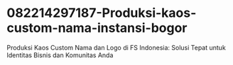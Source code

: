 # 082214297187-Produksi-kaos-custom-nama-instansi-bogor
Produksi Kaos Custom Nama dan Logo di FS Indonesia: Solusi Tepat untuk Identitas Bisnis dan Komunitas Anda
